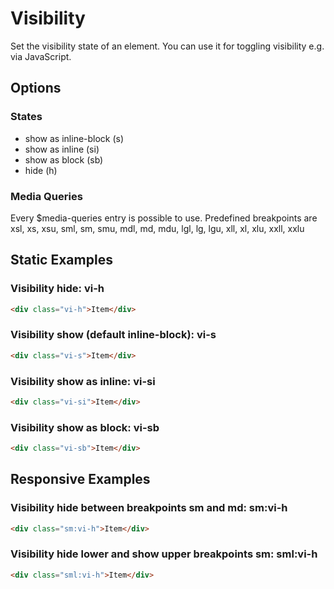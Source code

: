 # Visibility

Set the visibility state of an element. You can use it for toggling visibility e.g. via JavaScript.

## Options

### States

- show as inline-block (s)
- show as inline (si)
- show as block (sb)
- hide (h)

### Media Queries

Every \$media-queries entry is possible to use. Predefined breakpoints are xsl, xs, xsu, sml, sm, smu, mdl, md, mdu, lgl, lg, lgu, xll, xl, xlu, xxll, xxlu

## Static Examples

### Visibility hide: **vi-h**

```html
<div class="vi-h">Item</div>
```

### Visibility show (default inline-block): **vi-s**

```html
<div class="vi-s">Item</div>
```

### Visibility show as inline: **vi-si**

```html
<div class="vi-si">Item</div>
```

### Visibility show as block: **vi-sb**

```html
<div class="vi-sb">Item</div>
```

## Responsive Examples

### Visibility hide between breakpoints sm and md: **sm:vi-h**

```html
<div class="sm:vi-h">Item</div>
```

### Visibility hide lower and show upper breakpoints sm: **sml:vi-h**

```html
<div class="sml:vi-h">Item</div>
```
